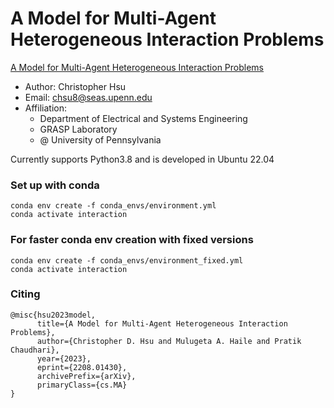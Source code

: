# A Model for Multi-Agent Heterogeneous Interaction Problems

[A Model for Multi-Agent Heterogeneous Interaction Problems](https://arxiv.org/abs/2208.01430)

+ Author: Christopher Hsu
+ Email: chsu8@seas.upenn.edu
+ Affiliation: 
    - Department of Electrical and Systems Engineering
    - GRASP Laboratory
    - @ University of Pennsylvania

Currently supports Python3.8 and is developed in Ubuntu 22.04

### Set up with conda
```
conda env create -f conda_envs/environment.yml
conda activate interaction
```
### For faster conda env creation with fixed versions
```
conda env create -f conda_envs/environment_fixed.yml
conda activate interaction
```

### Citing 
```
@misc{hsu2023model,
      title={A Model for Multi-Agent Heterogeneous Interaction Problems}, 
      author={Christopher D. Hsu and Mulugeta A. Haile and Pratik Chaudhari},
      year={2023},
      eprint={2208.01430},
      archivePrefix={arXiv},
      primaryClass={cs.MA}
}
```
